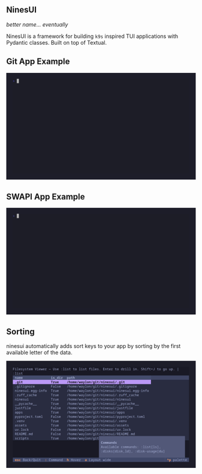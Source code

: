 ## NinesUI

_better name... eventually_

NinesUI is a framework for building `k9s` inspired TUI applications with
Pydantic classes.  Built on top of Textual.

## Git App Example

[![git app example](assets/gitnine.gif)](assets/gitnine.mp4)


## SWAPI App Example

[![swapi app example](assets/swapi.gif)](assets/swapi.mp4)

## Sorting

ninesui automatically adds sort keys to your app by sorting by the first
available letter of the data.

[![sorting app example](assets/sort.gif)](assets/sort.mp4)
